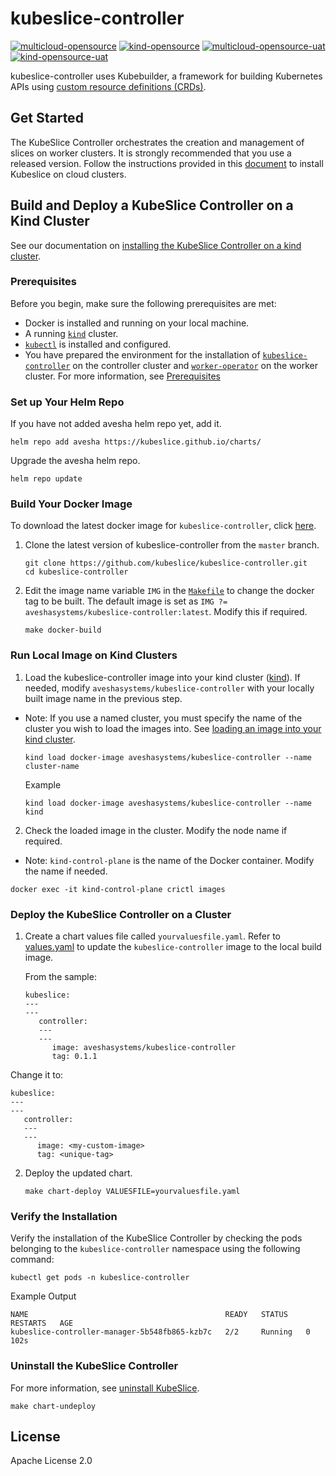# kubeslice-controller

[![multicloud-opensource](https://github.com/kubeslice/nightly-build/actions/workflows/multicloud-opensource.yaml/badge.svg?branch=master)](https://github.com/kubeslice/nightly-build/actions/workflows/multicloud-opensource.yaml)
[![kind-opensource](https://github.com/kubeslice/nightly-build/actions/workflows/kind-opensource.yaml/badge.svg?branch=master)](https://github.com/kubeslice/nightly-build/actions/workflows/kind-opensource.yaml) 
[![multicloud-opensource-uat](https://github.com/kubeslice/nightly-build/actions/workflows/multicloud-oss-uat.yml/badge.svg)](https://github.com/kubeslice/nightly-build/actions/workflows/multicloud-oss-uat.yml) 
[![kind-opensource-uat](https://github.com/kubeslice/nightly-build/actions/workflows/kind-oss-uat.yml/badge.svg)](https://github.com/kubeslice/nightly-build/actions/workflows/kind-oss-uat.yml) 


kubeslice-controller uses Kubebuilder, a framework for building Kubernetes APIs
using [custom resource definitions (CRDs)](https://kubernetes.io/docs/tasks/access-kubernetes-api/extend-api-custom-resource-definitions).

## Get Started

The KubeSlice Controller orchestrates the creation and management of slices on worker clusters.
It is strongly recommended that you use a released version. Follow the instructions provided in this [document](https://kubeslice.io/documentation/open-source/0.6.0/cloud-cluster-quick-start) to install Kubeslice on cloud clusters.

## Build and Deploy a KubeSlice Controller on a Kind Cluster

See our documentation on [installing the KubeSlice Controller on a kind cluster](https://kubeslice.io/documentation/open-source/0.5.0/tutorials/kind-install-kubeslice-controller).

### Prerequisites

Before you begin, make sure the following prerequisites are met:

* Docker is installed and running on your local machine.
* A running [`kind`](https://kind.sigs.k8s.io/) cluster.
* [`kubectl`](https://kubernetes.io/docs/tasks/tools/) is installed and configured.
* You have prepared the environment for the installation of [`kubeslice-controller`](https://github.com/kubeslice/kubeslice-controller) on the controller cluster and [`worker-operator`](https://github.com/kubeslice/worker-operator) on the worker cluster. For more information, see [Prerequisites](https://kubeslice.io/documentation/open-source/0.5.0/getting-started-with-cloud-clusters/prerequisites/)

### Set up Your Helm Repo
If you have not added avesha helm repo yet, add it.

```console
helm repo add avesha https://kubeslice.github.io/charts/
```

Upgrade the avesha helm repo.

```console
helm repo update
```

### Build Your Docker Image
To download the latest docker image for `kubeslice-controller`, click [here](https://hub.docker.com/r/aveshasystems/kubeslice-controller).

1. Clone the latest version of kubeslice-controller from  the `master` branch.

   ```console
   git clone https://github.com/kubeslice/kubeslice-controller.git
   cd kubeslice-controller
   ```

2. Edit the image name variable `IMG` in the [`Makefile`](Makefile) to change the docker tag to be built.
   The default image is set as `IMG ?= aveshasystems/kubeslice-controller:latest`. Modify this if required.

   ```console
   make docker-build
   ```

### Run Local Image on Kind Clusters

1. Load the kubeslice-controller image into your kind cluster ([kind](https://kind.sigs.k8s.io/docs/user/quick-start/#loading-an-image-into-your-cluster)).
   If needed, modify `aveshasystems/kubeslice-controller` with your locally built image name in the previous step.
   
* Note: If you use a named cluster, you must specify the name of the cluster you wish to load the images into. See [loading an image into your kind cluster](https://kind.sigs.k8s.io/docs/user/quick-start/#loading-an-image-into-your-cluster).

   ```console
   kind load docker-image aveshasystems/kubeslice-controller --name cluster-name
   ```
   Example

   ```console
   kind load docker-image aveshasystems/kubeslice-controller --name kind
   ```

2. Check the loaded image in the cluster. Modify the node name if required.
   
 * Note: `kind-control-plane` is the name of the Docker container. Modify the name if needed.
  

```console
docker exec -it kind-control-plane crictl images
```
### Deploy the KubeSlice Controller on a Cluster
1. Create a chart values file called `yourvaluesfile.yaml`. Refer to [values.yaml](https://github.com/kubeslice/charts/blob/master/charts/kubeslice-controller/values.yaml) to update the `kubeslice-controller` image to the local build image.

   From the sample:

   ```
   kubeslice:
   ---
   ---
      controller:
      ---
      ---
         image: aveshasystems/kubeslice-controller
         tag: 0.1.1
   ```

  Change it to:

   ```
   kubeslice:
   ---
   ---
      controller:
      ---
      ---
         image: <my-custom-image> 
         tag: <unique-tag>
   ```

2. Deploy the updated chart.

   ```console
   make chart-deploy VALUESFILE=yourvaluesfile.yaml
   ```
   
### Verify the Installation

Verify the installation of the KubeSlice Controller by checking the pods belonging to the `kubeslice-controller` namespace using the following command:

```console
kubectl get pods -n kubeslice-controller
```

Example Output

```
NAME                                            READY   STATUS    RESTARTS   AGE
kubeslice-controller-manager-5b548fb865-kzb7c   2/2     Running   0          102s
```

### Uninstall the KubeSlice Controller
For more information, see [uninstall KubeSlice](https://kubeslice.io/documentation/open-source/0.6.0/getting-started-with-cloud-clusters/uninstalling-kubeslice/offboarding-namespaces).

```console
make chart-undeploy
```

## License

Apache License 2.0
